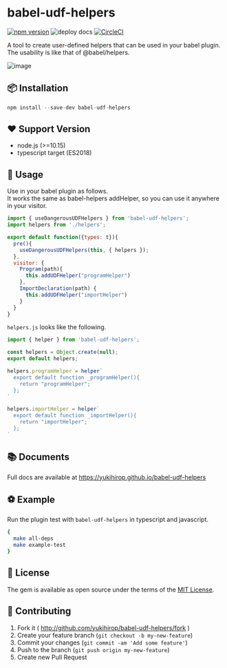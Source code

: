 # babel-udf-helpers

[![npm version](https://badge.fury.io/js/babel-udf-helpers.svg)](https://badge.fury.io/js/babel-udf-helpers)
![deploy docs](https://github.com/yukihirop/babel-udf-helpers/workflows/deploy%20docs/badge.svg)
[![CircleCI](https://circleci.com/gh/yukihirop/babel-udf-helpers.svg?style=svg)](https://circleci.com/gh/yukihirop/babel-udf-helpers)


A tool to create user-defined helpers that can be used in your babel plugin.  
The usability is like that of @babel/helpers.  

![image](https://user-images.githubusercontent.com/11146767/126738595-17935bce-8caf-4d39-a3dd-573cb15bde8a.png)

## 📦 Installation

```js
npm install --save-dev babel-udf-helpers
```

## ❤️ Support Version

- node.js (>=10.15)
- typescript target (ES2018)

## 📖 Usage

Use in your babel plugin as follows.  
It works the same as babel-helpers addHelper, so you can use it anywhere in your visitor.  

```js
import { useDangerousUDFHelpers } from 'babel-udf-helpers';
import helpers from './helpers';

export default function({types: t}){
  pre(){
    useDangerousUDFHelpers(this, { helpers });
  },
  visitor: {
    Program(path){
      this.addUDFHelper("programHelper")
    },
    ImportDeclaration(path) {
      this.addUDFHelper("importHelper")
    }
  }
}
```

`helpers.js` looks like the following.

```js
import { helper } from 'babel-udf-helpers';

const helpers = Object.create(null);
export default helpers;

helpers.programHelper = helper`
  export default function _programHelper(){
    return "programHelper";
  };
`

helpers.importHelper = helper`
  export default function _importHelper(){
    return "importHelper";
  };
`
```

## 📚 Documents

Full docs are available at https://yukihirop.github.io/babel-udf-helpers

## ⚽ Example

Run the plugin test with `babel-udf-helpers` in typescript and javascript.

```bash
{
  make all-deps
  make example-test
}
```

## 📝 License

The gem is available as open source under the terms of the [MIT License](https://opensource.org/licenses/MIT).

## 🤝 Contributing

1. Fork it ( http://github.com/yukihirop/babel-udf-helpers/fork )
2. Create your feature branch (`git checkout -b my-new-feature`)
3. Commit your changes (`git commit -am 'Add some feature'`)
4. Push to the branch (`git push origin my-new-feature`)
5. Create new Pull Request
